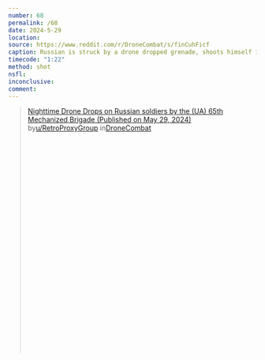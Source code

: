 ```yaml
---
number: 68
permalink: /68
date: 2024-5-29
location: 
source: https://www.reddit.com/r/DroneCombat/s/finCuhFicf
caption: Russian is struck by a drone dropped grenade, shoots himself in head with rifle on automatic before second grenade lands. Thermal view
timecode: "1:22"
method: shot
nsfl: 
inconclusive: 
comment: 
---
```

<blockquote class="reddit-embed-bq" style="height:500px" data-embed-height="566"><a href="https://www.reddit.com/r/DroneCombat/comments/1d3rghw/nighttime_drone_drops_on_russian_soldiers_by_the/">Nighttime Drone Drops on Russian soldiers by the (UA) 65th Mechanized Brigade (Published on May 29, 2024)</a><br> by<a href="https://www.reddit.com/user/RetroProxyGroup/">u/RetroProxyGroup</a> in<a href="https://www.reddit.com/r/DroneCombat/">DroneCombat</a></blockquote><script async="" src="https://embed.reddit.com/widgets.js" charset="UTF-8"></script>